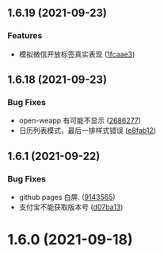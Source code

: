 ## 1.6.19 (2021-09-23)


### Features

* 模拟微信开放标签真实表现 ([1fcaae3](https://github.com/cqkqinfo/ui/commit/1fcaae327516457888d75d1b995de239a888c7a6))



## 1.6.18 (2021-09-23)


### Bug Fixes

* open-weapp 有可能不显示 ([2686277](https://github.com/cqkqinfo/ui/commit/2686277de111d53b01db6fd3d6c373915f8a1e46))
* 日历列表模式，最后一排样式错误 ([e8fab12](https://github.com/cqkqinfo/ui/commit/e8fab12fb80eec9fc5edd88789baab6925dab637))



## 1.6.1 (2021-09-22)


### Bug Fixes

* github pages 白屏. ([9143565](https://github.com/cqkqinfo/ui/commit/9143565957b43d100e9bd4189bd6a40d05031ed7))
* 支付宝不能获取版本号 ([d07ba13](https://github.com/cqkqinfo/ui/commit/d07ba13250a1b7574b4e35a4181d5066d8d73339))



# 1.6.0 (2021-09-18)



